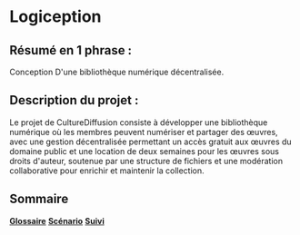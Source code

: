 # Logiception
## Résumé en 1 phrase :
Conception D'une bibliothèque numérique décentralisée.
## Description du projet :
Le projet de CultureDiffusion consiste à développer une bibliothèque numérique où les membres peuvent numériser et partager des œuvres, avec une gestion décentralisée permettant un accès gratuit aux œuvres du domaine public et une location de deux semaines pour les œuvres sous droits d'auteur, soutenue par une structure de fichiers et une modération collaborative pour enrichir et maintenir la collection.

## Sommaire

[**Glossaire**](./glossaire.md)
[**Scénario**](./Scenario)
[**Suivi**](./suivi.md)
